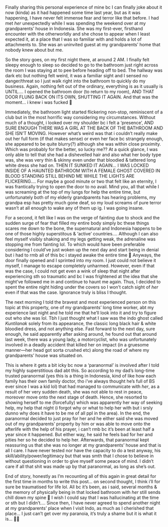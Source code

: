 Finally sharing this personal experience of mine bc I can finally joke about it now (kinda) as it had happened some time last year, but as it was happening, I have never felt immense fear and terror like that before. I had met *her* unexpectedly while I was spending the weekend over at my grandparents’ house in Indonesia. She was my first-ever, firsthand encounter with the otherworldly and she chose to appear when I least expected it, at a place that I was so familiar with and holds a lot of attachments to. She was an uninvited guest at my grandparents’ home that nobody knew about but me.

So the story goes, on my first night there, at around 2 AM. I finally felt sleepy enough to sleep so decided to go to the bathroom just right across the room I was staying at to pee before heading off to bed. The hallway was dark etc but nothing felt weird, it was a familiar sight and I sensed no danger/threat so I just walk right into the bathroom to quickly do my business. Again, nothing felt out of the ordinary, everything is as it usually is UNTIL…. I opened the bathroom door (to return to my room), AND THAT DOOR FLUNG BACK ON ITS OWN, SHUTTING IT AGAIN. And that was the moment… i knew i was fucked 🥲

Immediately, the bathroom light started flickering non-stop, reminiscent of a club but in the most horrific way considering my circumstances. Without much of a thought, i looked over my shoulder bc i felt a ‘presence’, AND SURE ENOUGH THERE WAS A GIRL AT THE BACK OF THE BATHROOM AND SHE ISN’T MOVING. However what’s weird was that i couldn’t really make out her full form (if that makes sense) or even her face bc strangely enough, she appeared to be quite blurry(?) although she was within close proximity. Which was probably for the better, so lucky me?? At a quick glance, I was only able to tell that she had a dishevelled hair and also what her body type was, she was very thin & skinny even under that bloodied & tattered long white dress she had on. THEN IT SUNKED IT AGAIN… I WAS LOCKED INSIDE OF A HAUNTED BATHROOM WITH A FEMALE GHOST COVERED IN BLOOD STANDING STILL BEHIND ME WHILE THE LIGHTS ARE FLICKERING…. For maybe a good minute or two that felt like an eternity, I was frantically trying to open the door to no avail. Mind you, all that while I was screaming at the top of my lungs for help the entire time, but unfortunately both of my elderly grandparents has hearing problems, my grandpa esp has pretty much gone deaf, so my loud screams of pure terror wasn’t at all enough to wake any of them up ig. I was going insane.

For a second, it felt like I was on the verge of fainting due to shock and the sudden surge of fear that filled my entire body simply bc these things scares me down to the bone, the supernatural and Indonesia happens to be one of those highly superstitous & ‘active’ countries…. Although I can also feel myself visibly shaking and my legs getting weak, the adrenaline was stopping me from fainting lol. To which would have been preferable considering I could’ve just woken up the next day and start being in denial but i had to rmb all of this bc i stayed awake the entire time 🥲 Anyways, the door finally opened and I sprinted into my room. I just could not believe it myself, I manage to escape completely unharmed. However, even if that was the case, I could not get even a wink of sleep that night after experiencing sth so traumatic and bc I was frightened at the idea that she might’ve followed me in and continue to haunt me again. Thus, I decided to spent the entire night hiding under the covers so I won’t catch sight of *her* even if that was the case. Ignorance truly is bliss I thought.

The next morning I told the bravest and most experienced person on this topic at this property, one of my grandparents’ long time worker, abt my experience last night and he told me that he’ll look into it and try to figure out who she was lol. Tbh I just thought what I saw was the indo ghost called *Kuntilanak* solely from its appearance, the classic long black hair & white bloodied dress, and not anything else. Fast forward to the next day, sure enough, he said apparently after asking around, he found out that around last week, there was a young lady, a motorcyclist, who was unfortunately involved in a deadly accident that killed her on impact (in a gruesome manner—her head got sorta crushed etc) along the road of where my grandparents’ house was situated on. 

This is where it gets a bit icky bc now a ‘paranormal’ is involved after I told my highly superstitious dad abt this. So according to my dad’s long-time trusted paranormal (yes this is a thing in Indonesia, kind of like how each family has their own family doctor, tho i’ve always thought he’s full of BS ever since I was a kid lol) that had managed to communicate with *her*, as a result of her very sudden death, she was not able to rest in peace, moreover move onto the next stage of death. Hence, she resorted to showing herself to me (forcefully) which was apparently her way of seeking help, my help that night (i forgot why or what to help her with but i srsly dunno why does it have to be me of all ppl in the area). In the end, the paranormal decided to just pray for her and he either said she was moved out of my grandparents’ property by him or was able to move onto the afterlife with the help of his prayer, i can’t rmb bc it’s been at least half a year since it happened. But either way, he said he feels bad for her and pities her so he decided to help her. Afterwards, that paranormal kept reassuring us that she was no longer at my grandparents’ house and that is all I care. I have never tested nor have the capacity to do a test anyway, his skill/ability/power/legitimacy but that was smth that I chose to believe in without questioning in order to give myself some peace of mind. I didn’t care if all that shit was made up by that paranormal, as long as she’s out.

End of story, honestly as I’m recounting all of this again in great detail for the first time in months to write this post… on second thought, I think i’ll for sure be traumatised for life lol. All bc it’s been, as i said, several months & the memory of physically being in that locked bathroom with *her* still sends chill down my spine 🥲 I wish I could say that I was hallucinating at the time or sth but I didn’t…. Since then, I have never agreed to spend another night at my grandparents’ place when I visit Indo, as much as I cherished that place… I just can’t get over my paranoia, it’s truly a shame but it is what it is… 😮‍💨